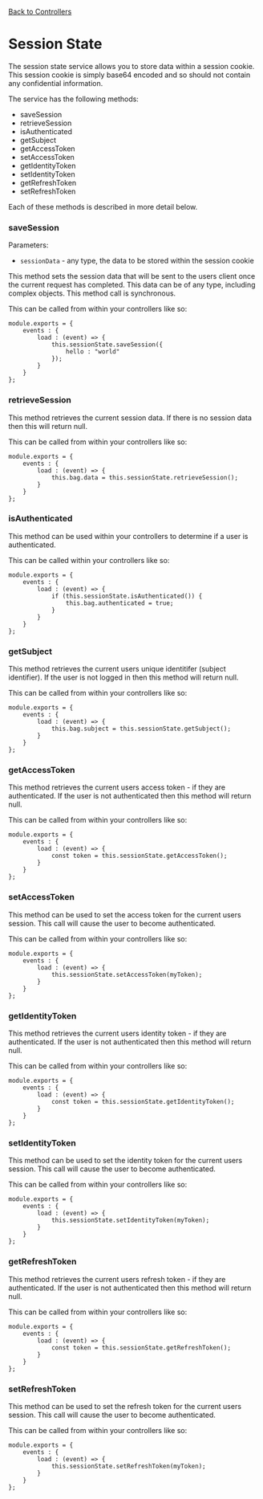 [Back to Controllers](/documentation/websites/controllers)

# Session State

The session state service allows you to store data within a session cookie. This session cookie is simply base64 encoded and so should not contain any confidential information.

The service has the following methods:

*   saveSession
*   retrieveSession
*   isAuthenticated
*   getSubject
*   getAccessToken
*   setAccessToken
*   getIdentityToken
*   setIdentityToken
*   getRefreshToken
*   setRefreshToken

Each of these methods is described in more detail below.

### saveSession

Parameters:

*   `sessionData` - any type, the data to be stored within the session cookie

This method sets the session data that will be sent to the users client once the current request has completed. This data can be of any type, including complex objects. This method call is synchronous.

This can be called from within your controllers like so:

```
module.exports = {
	events : {
		load : (event) => {
			this.sessionState.saveSession({
				hello : "world"
			});
		}
	}
};
```

### retrieveSession

This method retrieves the current session data. If there is no session data then this will return null.

This can be called from within your controllers like so:

```
module.exports = {
	events : {
		load : (event) => {
			this.bag.data = this.sessionState.retrieveSession();
		}
	}
};
```

### isAuthenticated

This method can be used within your controllers to determine if a user is authenticated.

This can be called within your controllers like so:

```
module.exports = {
	events : {
		load : (event) => {
			if (this.sessionState.isAuthenticated()) {
				this.bag.authenticated = true;
			}
		}
	}
};
```

### getSubject

This method retrieves the current users unique identitifer (subject identifier). If the user is not logged in then this method will return null.

This can be called from within your controllers like so:

```
module.exports = {
	events : {
		load : (event) => {
			this.bag.subject = this.sessionState.getSubject();
		}
	}
};
```

### getAccessToken

This method retrieves the current users access token - if they are authenticated. If the user is not authenticated then this method will return null.

This can be called from within your controllers like so:

```
module.exports = {
	events : {
		load : (event) => {
			const token = this.sessionState.getAccessToken();
		}
	}
};
```

### setAccessToken

This method can be used to set the access token for the current users session. This call will cause the user to become authenticated.

This can be called from within your controllers like so:

```
module.exports = {
	events : {
		load : (event) => {
			this.sessionState.setAccessToken(myToken);
		}
	}
};
```

### getIdentityToken

This method retrieves the current users identity token - if they are authenticated. If the user is not authenticated then this method will return null.

This can be called from within your controllers like so:

```
module.exports = {
	events : {
		load : (event) => {
			const token = this.sessionState.getIdentityToken();
		}
	}
};
```

### setIdentityToken

This method can be used to set the identity token for the current users session. This call will cause the user to become authenticated.

This can be called from within your controllers like so:

```
module.exports = {
	events : {
		load : (event) => {
			this.sessionState.setIdentityToken(myToken);
		}
	}
};
```

### getRefreshToken

This method retrieves the current users refresh token - if they are authenticated. If the user is not authenticated then this method will return null.

This can be called from within your controllers like so:

```
module.exports = {
	events : {
		load : (event) => {
			const token = this.sessionState.getRefreshToken();
		}
	}
};
```

### setRefreshToken

This method can be used to set the refresh token for the current users session. This call will cause the user to become authenticated.

This can be called from within your controllers like so:

```
module.exports = {
	events : {
		load : (event) => {
			this.sessionState.setRefreshToken(myToken);
		}
	}
};
```